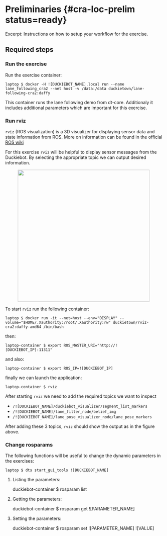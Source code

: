 # Preliminaries {#cra-loc-prelim status=ready}

Excerpt: Instructions on how to setup your workflow for the exercise.

## Required steps

### Run the exercise

Run the exercise container:

    laptop $ docker -H ![DUCKIEBOT_NAME].local run --name lane_following_cra2 --net host -v /data:/data duckietown/lane-following-cra2:daffy

This container runs the lane following demo from dt-core. Additionaly it includes additional parameters which are important for this exercise.


### Run rviz

`rviz` (ROS visualization) is a 3D visualizer for displaying sensor data and state information from ROS. More on information can be found in the official [ROS wiki](http://wiki.ros.org/rviz)

For this exercise `rviz` will be helpful to display sensor messages from the Duckiebot. By selecting the appropriate topic we can output desired information.

<figure>
<img style="width:30em" src="images/rosviz_screenshot.png"/>
</figure>

To start `rviz` run the following container:

    laptop $ docker run -it --net=host --env="DISPLAY" --volume="$HOME/.Xauthority:/root/.Xauthority:rw" duckietown/rviz-cra2:daffy-amd64 /bin/bash

then:

    laptop-container $ export ROS_MASTER_URI="http://![DUCKIEBOT_IP]:11311"

and also:

    laptop-container $ export ROS_IP=![DUCKIEBOT_IP]

finally we can launch the application:

    laptop-container $ rviz

After starting `rviz` we need to add the required topics we want to inspect

* `/![DUCKIEBOT_NAME]/duckiebot_visualizer/segment_list_markers`
* `/![DUCKIEBOT_NAME]/lane_filter_node/belief_img`
* `/![DUCKIEBOT_NAME]/lane_pose_visualizer_node/lane_pose_markers`

After adding these 3 topics, `rviz` should show the output as in the figure above.

### Change rosparams

The following functions will be useful to change the dynamic parameters in the exercises:

    laptop $ dts start_gui_tools ![DUCKIEBOT_NAME]

1) Listing the parameters:

    duckiebot-container $ rosparam list

2) Getting the parameters:

    duckiebot-container $ rosparam get ![PARAMETER_NAME]

3) Setting the parameters:

    duckiebot-container $ rosparam set ![PARAMETER_NAME] ![VALUE]

